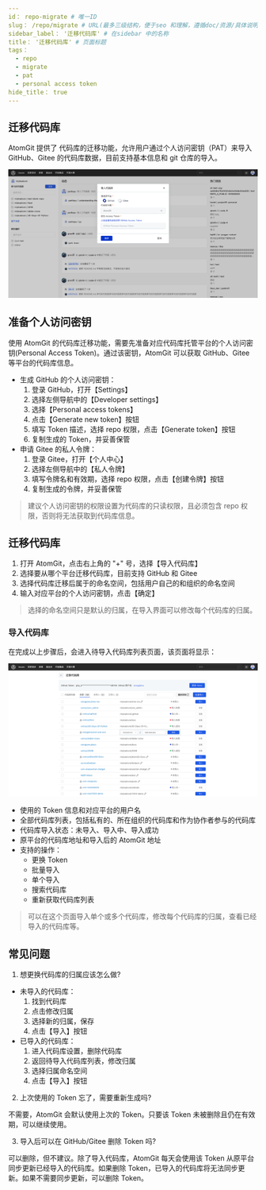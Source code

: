 ```yaml
---
id： repo-migrate # 唯一ID
slug： /repo/migrate # URL(最多三级结构，便于seo 和理解，遵循doc/资源/具体说明项 的原则)
sidebar_label： '迁移代码库' # 在sidebar 中的名称
title： '迁移代码库' # 页面标题
tags：
  - repo
  - migrate
  - pat
  - personal access token
hide_title： true
---
```


## 迁移代码库

AtomGit 提供了 代码库的迁移功能，允许用户通过个人访问密钥（PAT）来导入 GitHub、Gitee 的代码库数据，目前支持基本信息和 git 仓库的导入。

![迁移代码库](./img/repo-migrate.png)

## 准备个人访问密钥

使用 AtomGit 的代码库迁移功能，需要先准备对应代码库托管平台的个人访问密钥(Personal Access Token)。通过该密钥，AtomGit 可以获取 GitHub、Gitee 等平台的代码库信息。

- 生成 GitHub 的个人访问密钥：
  1. 登录 GitHub，打开【Settings】
  2. 选择左侧导航中的【Developer settings】
  3. 选择【Personal access tokens】
  4. 点击【Generate new token】按钮
  5. 填写 Token 描述，选择 repo 权限，点击【Generate token】按钮
  6. 复制生成的 Token，并妥善保管
- 申请 Gitee 的私人令牌：
  1. 登录 Gitee，打开【个人中心】
  2. 选择左侧导航中的【私人令牌】
  3. 填写令牌名和有效期，选择 repo 权限，点击【创建令牌】按钮
  4. 复制生成的令牌，并妥善保管

> 建议个人访问密钥的权限设置为代码库的只读权限，且必须包含 repo 权限，否则将无法获取到代码库信息。

## 迁移代码库

1. 打开 AtomGit，点击右上角的 "+" 号，选择【导入代码库】
2. 选择要从哪个平台迁移代码库，目前支持 GitHub 和 Gitee
3. 选择代码库迁移后属于的命名空间，包括用户自己的和组织的命名空间
4. 输入对应平台的个人访问密钥，点击【确定】

> 选择的命名空间只是默认的归属，在导入界面可以修改每个代码库的归属。

### 导入代码库

在完成以上步骤后，会进入待导入代码库列表页面，该页面将显示：

![待导入代码库列表](./img/repos-to-be-imported.png)

- 使用的 Token 信息和对应平台的用户名
- 全部代码库列表，包括私有的、所在组织的代码库和作为协作者参与的代码库
- 代码库导入状态：未导入、导入中、导入成功
- 原平台的代码库地址和导入后的 AtomGit 地址
- 支持的操作：
  - 更换 Token
  - 批量导入
  - 单个导入
  - 搜索代码库
  - 重新获取代码库列表

> 可以在这个页面导入单个或多个代码库，修改每个代码库的归属，查看已经导入的代码库等。

## 常见问题

1. 想更换代码库的归属应该怎么做?

- 未导入的代码库：
   1. 找到代码库
   2. 点击修改归属
   3. 选择新的归属，保存
   4. 点击【导入】按钮
- 已导入的代码库：
   1. 进入代码库设置，删除代码库
   2. 返回待导入代码库列表，修改归属
   3. 选择归属命名空间
   4. 点击【导入】按钮

2. 上次使用的 Token 忘了，需要重新生成吗?

不需要，AtomGit 会默认使用上次的 Token。只要该 Token 未被删除且仍在有效期，可以继续使用。

3. 导入后可以在 GitHub/Gitee 删除 Token 吗?

可以删除，但不建议。除了导入代码库，AtomGit 每天会使用该 Token 从原平台同步更新已经导入的代码库。如果删除 Token，已导入的代码库将无法同步更新。如果不需要同步更新，可以删除 Token。